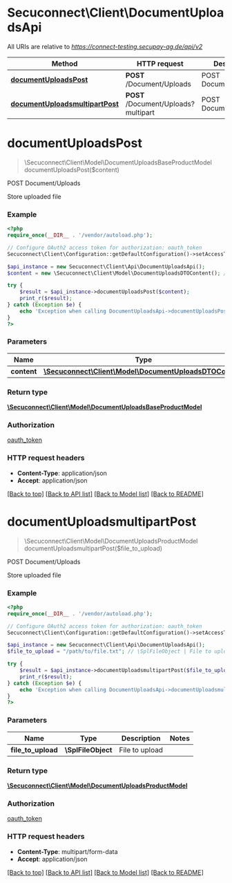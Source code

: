 # Secuconnect\Client\DocumentUploadsApi

All URIs are relative to *https://connect-testing.secupay-ag.de/api/v2*

Method | HTTP request | Description
------------- | ------------- | -------------
[**documentUploadsPost**](DocumentUploadsApi.md#documentUploadsPost) | **POST** /Document/Uploads | POST Document/Uploads
[**documentUploadsmultipartPost**](DocumentUploadsApi.md#documentUploadsmultipartPost) | **POST** /Document/Uploads?multipart | POST Document/Uploads


# **documentUploadsPost**
> \Secuconnect\Client\Model\DocumentUploadsBaseProductModel documentUploadsPost($content)

POST Document/Uploads

Store uploaded file

### Example
```php
<?php
require_once(__DIR__ . '/vendor/autoload.php');

// Configure OAuth2 access token for authorization: oauth_token
Secuconnect\Client\Configuration::getDefaultConfiguration()->setAccessToken('YOUR_ACCESS_TOKEN');

$api_instance = new Secuconnect\Client\Api\DocumentUploadsApi();
$content = new \Secuconnect\Client\Model\DocumentUploadsDTOContent(); // \Secuconnect\Client\Model\DocumentUploadsDTOContent | Content

try {
    $result = $api_instance->documentUploadsPost($content);
    print_r($result);
} catch (Exception $e) {
    echo 'Exception when calling DocumentUploadsApi->documentUploadsPost: ', $e->getMessage(), PHP_EOL;
}
?>
```

### Parameters

Name | Type | Description  | Notes
------------- | ------------- | ------------- | -------------
 **content** | [**\Secuconnect\Client\Model\DocumentUploadsDTOContent**](../Model/DocumentUploadsDTOContent.md)| Content |

### Return type

[**\Secuconnect\Client\Model\DocumentUploadsBaseProductModel**](../Model/DocumentUploadsBaseProductModel.md)

### Authorization

[oauth_token](../../README.md#oauth_token)

### HTTP request headers

 - **Content-Type**: application/json
 - **Accept**: application/json

[[Back to top]](#) [[Back to API list]](../../README.md#documentation-for-api-endpoints) [[Back to Model list]](../../README.md#documentation-for-models) [[Back to README]](../../README.md)

# **documentUploadsmultipartPost**
> \Secuconnect\Client\Model\DocumentUploadsProductModel documentUploadsmultipartPost($file_to_upload)

POST Document/Uploads

Store uploaded file

### Example
```php
<?php
require_once(__DIR__ . '/vendor/autoload.php');

// Configure OAuth2 access token for authorization: oauth_token
Secuconnect\Client\Configuration::getDefaultConfiguration()->setAccessToken('YOUR_ACCESS_TOKEN');

$api_instance = new Secuconnect\Client\Api\DocumentUploadsApi();
$file_to_upload = "/path/to/file.txt"; // \SplFileObject | File to upload

try {
    $result = $api_instance->documentUploadsmultipartPost($file_to_upload);
    print_r($result);
} catch (Exception $e) {
    echo 'Exception when calling DocumentUploadsApi->documentUploadsmultipartPost: ', $e->getMessage(), PHP_EOL;
}
?>
```

### Parameters

Name | Type | Description  | Notes
------------- | ------------- | ------------- | -------------
 **file_to_upload** | **\SplFileObject**| File to upload |

### Return type

[**\Secuconnect\Client\Model\DocumentUploadsProductModel**](../Model/DocumentUploadsProductModel.md)

### Authorization

[oauth_token](../../README.md#oauth_token)

### HTTP request headers

 - **Content-Type**: multipart/form-data
 - **Accept**: application/json

[[Back to top]](#) [[Back to API list]](../../README.md#documentation-for-api-endpoints) [[Back to Model list]](../../README.md#documentation-for-models) [[Back to README]](../../README.md)

